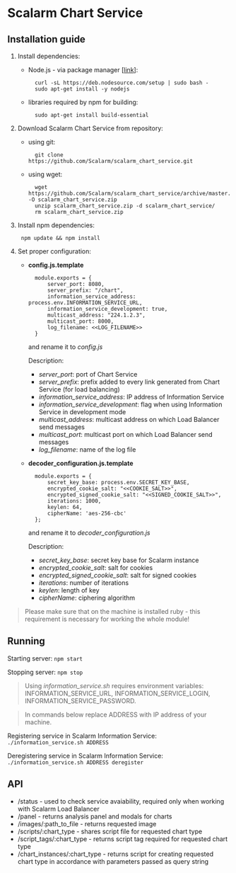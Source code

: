 Scalarm Chart Service
===================

Installation guide
------------------
1. Install dependencies:
   	* Node.js - via package manager [[link](https://github.com/joyent/node/wiki/Installing-Node.js-via-package-manager)]:

			curl -sL https://deb.nodesource.com/setup | sudo bash -
			sudo apt-get install -y nodejs

	* libraries required by npm for building:

			sudo apt-get install build-essential

2. Download Scalarm Chart Service from repository:
	* using git:
		
			git clone https://github.com/Scalarm/scalarm_chart_service.git
		
	* using wget:

			wget https://github.com/Scalarm/scalarm_chart_service/archive/master.zip -O scalarm_chart_service.zip
			unzip scalarm_chart_service.zip -d scalarm_chart_service/
			rm scalarm_chart_service.zip

3. Install npm dependencies:

		npm update && npm install
		
4. Set proper configuration:
	* **config.js.template**

			module.exports = {
				server_port: 8080,
				server_prefix: "/chart",
				information_service_address: process.env.INFORMATION_SERVICE_URL,
				information_service_development: true,
				multicast_address: "224.1.2.3",
				multicast_port: 8000,
				log_filename: <<LOG_FILENAME>>
			}

		and rename it to *config.js*
	
		Description:
		* *server_port*: port of Chart Service
		* *server_prefix*: prefix added to every link generated from Chart Service (for load balancing)
		* *information_service_address*: IP address of Information Service
		*  *information_service_development*: flag when using Information Service in development mode
		* *multicast_address*: multicast address on which Load Balancer send messages
		* *multicast_port*: multicast port on which Load Balancer send messages
		* *log_filename*: name of the log file


	* **decoder_configuration.js.template**
	
			module.exports = {
				secret_key_base: process.env.SECRET_KEY_BASE,
				encrypted_cookie_salt: "<<COOKIE_SALT>>",
				encrypted_signed_cookie_salt: "<<SIGNED_COOKIE_SALT>>",
				iterations: 1000,
				keylen: 64,
				cipherName: 'aes-256-cbc'
			};
	 
		and rename it to *decoder_configuration.js*
	
		Description:
		* *secret_key_base*: secret key base for Scalarm instance
		* *encrypted_cookie_salt*: salt for cookies
		* *encrypted_signed_cookie_salt*: salt for signed cookies
		* *iterations*: number of iterations
		* *keylen*: length of key
		* *cipherName*: ciphering algorithm

> Please make sure that on the machine is installed ruby - this requirement is necessary for working the whole module!

Running
-----------------

Starting server: `npm start`

Stopping server: `npm stop`

> Using *information_service.sh* requires environment variables: INFORMATION\_SERVICE\_URL, INFORMATION\_SERVICE\_LOGIN, INFORMATION\_SERVICE\_PASSWORD.

> In commands below replace ADDRESS with IP address of your machine.

Registering service in Scalarm Information Service: `./information_service.sh ADDRESS`

Deregistering service in Scalarm Information Service: `./information_service.sh ADDRESS deregister`

API
-------------------
* /status - used to check service avaiability, required only when working with Scalarm Load Balancer
* /panel - returns analysis panel and modals for charts
* /images/:path\_to\_file - returns requested image
* /scripts/:chart_type - shares script file for requested chart type
* /script_tags/:chart_type - returns script tag required for requested chart type
* /chart_instances/:chart_type - returns script for creating requested chart type in accordance with parameters passed as query string
